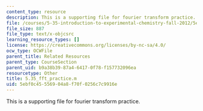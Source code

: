 ```yaml
---
content_type: resource
description: This is a supporting file for fourier transform practice.
file: /courses/5-35-introduction-to-experimental-chemistry-fall-2012/5ebf0c45556904a8f70f0256c7c9916e_5.35_fft_practice.m
file_size: 887
file_type: text/x-objcsrc
learning_resource_types: []
license: https://creativecommons.org/licenses/by-nc-sa/4.0/
ocw_type: OCWFile
parent_title: Related Resources
parent_type: CourseSection
parent_uid: b9a38b39-87a4-6417-0f78-f157732096ea
resourcetype: Other
title: 5.35_fft_practice.m
uid: 5ebf0c45-5569-04a8-f70f-0256c7c9916e
---
```

This is a supporting file for fourier transform practice.